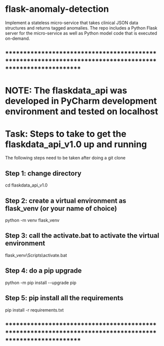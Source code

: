 # flask-anomaly-detection
Implement a stateless micro-service that takes clinical JSON data structures
and  returns tagged anomalies.
The repo includes a Python Flask server for the micro-service as well as
Python model code that is executed on-demand.

## *********************************************************************************************************

# NOTE: The flaskdata_api was developed in PyCharm development environment and tested on localhost

# Task: Steps to take to get the flaskdata_api_v1.0 up and running
The following steps need to be taken after doing a git clone

## Step 1: change directory
cd flaskdata_api_v1.0

## Step 2: create a virtual environment as flask_venv (or your name of choice)
python -m venv flask_venv

## Step 3: call the activate.bat to activate the virtual environment
flask_venv\Scripts\activate.bat

## Step 4: do a pip upgrade
python -m pip install --upgrade pip

## Step 5: pip install all the requirements
pip install -r requirements.txt

## *********************************************************************************************************